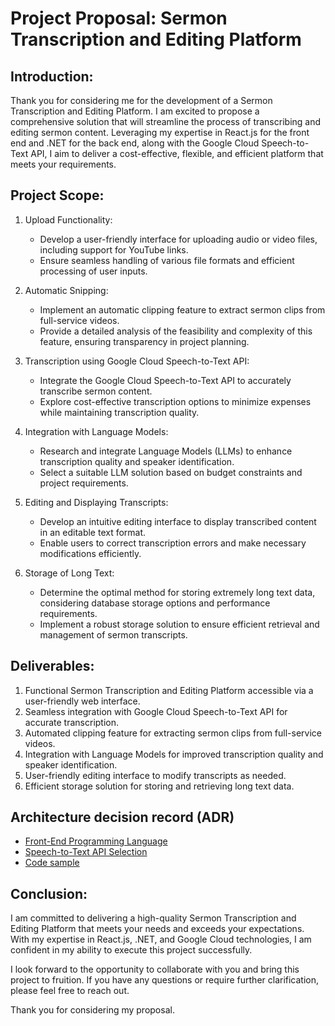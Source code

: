 # Project Proposal: Sermon Transcription and Editing Platform

## Introduction:
Thank you for considering me for the development of a Sermon Transcription and Editing Platform. I am excited to propose a comprehensive solution that will streamline the process of transcribing and editing sermon content. Leveraging my expertise in React.js for the front end and .NET for the back end, along with the Google Cloud Speech-to-Text API, I aim to deliver a cost-effective, flexible, and efficient platform that meets your requirements.

## Project Scope:
1. Upload Functionality:
   - Develop a user-friendly interface for uploading audio or video files, including support for YouTube links.
   - Ensure seamless handling of various file formats and efficient processing of user inputs.

2. Automatic Snipping:
   - Implement an automatic clipping feature to extract sermon clips from full-service videos.
   - Provide a detailed analysis of the feasibility and complexity of this feature, ensuring transparency in project planning.

3. Transcription using Google Cloud Speech-to-Text API:
   - Integrate the Google Cloud Speech-to-Text API to accurately transcribe sermon content.
   - Explore cost-effective transcription options to minimize expenses while maintaining transcription quality.

4. Integration with Language Models:
   - Research and integrate Language Models (LLMs) to enhance transcription quality and speaker identification.
   - Select a suitable LLM solution based on budget constraints and project requirements.

5. Editing and Displaying Transcripts:
   - Develop an intuitive editing interface to display transcribed content in an editable text format.
   - Enable users to correct transcription errors and make necessary modifications efficiently.

6. Storage of Long Text:
   - Determine the optimal method for storing extremely long text data, considering database storage options and performance requirements.
   - Implement a robust storage solution to ensure efficient retrieval and management of sermon transcripts.

## Deliverables:
1. Functional Sermon Transcription and Editing Platform accessible via a user-friendly web interface.
2. Seamless integration with Google Cloud Speech-to-Text API for accurate transcription.
3. Automated clipping feature for extracting sermon clips from full-service videos.
4. Integration with Language Models for improved transcription quality and speaker identification.
5. User-friendly editing interface to modify transcripts as needed.
6. Efficient storage solution for storing and retrieving long text data.

## Architecture decision record (ADR)
  - [Front-End Programming Language](https://github.com/dannyburrow812/speech-to-txt-api/blob/main/Front-End%20Programming%20Language%20Selection.md)
  - [Speech-to-Text API Selection](https://github.com/dannyburrow812/speech-to-txt-api/blob/main/Speech-to-Text%20API%20Selection.md)
  - [Code sample](https://github.com/dannyburrow812/speech-to-txt-api/blob/main/program.cs)

## Conclusion:
I am committed to delivering a high-quality Sermon Transcription and Editing Platform that meets your needs and exceeds your expectations. With my expertise in React.js, .NET, and Google Cloud technologies, I am confident in my ability to execute this project successfully.

I look forward to the opportunity to collaborate with you and bring this project to fruition. If you have any questions or require further clarification, please feel free to reach out.

Thank you for considering my proposal.
